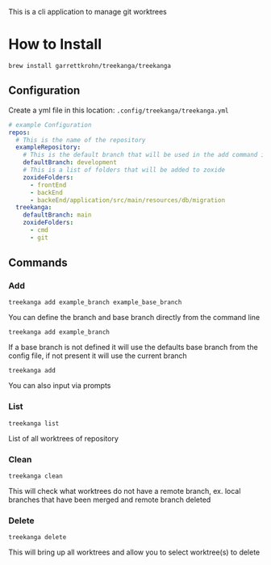 This is a cli application to manage git worktrees

# How to Install

`brew install garrettkrohn/treekanga/treekanga`

## Configuration

Create a yml file in this location:
`.config/treekanga/treekanga.yml`

```yaml
# example Configuration
repos:
  # This is the name of the repository
  exampleRepository:
    # This is the default branch that will be used in the add command if a baseBranch is not defined
    defaultBranch: development
    # This is a list of folders that will be added to zoxide
    zoxideFolders:
      - frontEnd
      - backEnd
      - backeEnd/application/src/main/resources/db/migration
  treekanga:
    defaultBranch: main
    zoxideFolders:
      - cmd
      - git
```

## Commands

### Add

`treekanga add example_branch example_base_branch`

You can define the branch and base branch directly from the command line

`treekanga add example_branch`

If a base branch is not defined it will use the defaults base branch from the
config file, if not present it will use the current branch

`treekanga add`

You can also input via prompts

### List

`treekanga list`

List of all worktrees of repository

### Clean

`treekanga clean`

This will check what worktrees do not have a remote branch, ex. local
branches that have been merged and remote branch deleted

### Delete

`treekanga delete`

This will bring up all worktrees and allow you to select worktree(s)
to delete
